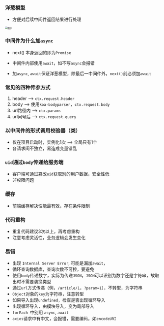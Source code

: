 ### 洋葱模型

* 方便对后续中间件返回结果进行处理

<img src="https://image-static.segmentfault.com/289/215/2892151181-5ab48de7b5013_articlex" alt="图示" style="zoom:50%;" />



### 中间件为什么加`async`

* next() 本身返回的即为`Promise`
* 中间件内部使用`await`，如不写`async`会报错

* 加`async`, `await`保证洋葱模型，除最后一中间件外，`next()`前必须加`await`

### 常见的四种传参方式

1. header --> `ctx.request.header`
2. body --> 使用`koa-bodyparser`，`ctx.request.body`
3. url路径内 --> `ctx.params`
4. url问号后 --> `ctx.request.query`

### 以中间件的形式调用校验器（类）

* 仅在项目启动时，实例化1次 --> 全局只有1个
*  各请求间不独立，易造成变量错乱

### `uid`通过`body`传递给服务端

* 客户端可通过篡改`uid`获取别的用户数据，安全性低
* 非权限问题

### 缓存

* 前端缓存解决性能最有效，存在条件限制

### 代码重构

* 重复代码建议3次以上，再考虑重构
* 注意考虑灵活性，业务逻辑会发生变化

### 易错

* 出现 `Internal Server Error`, 可能是漏加`await`， 
* 循环查询数据库，查询次数不可控，要避免
* 使用`body`传递数字，实际为传递`JSON`，`JSON`可以识别为数字还是字符串，故取出时不需要装换类型
* 通过`url`方式传递（例，`/article/1`，`?param=1`），不转型，为字符串
* `Object`对象的`key`为字符串，注意转型
* 如果导入出现`undefined`，检查是否出现循环导入
* 出现循环导入，由模块导入，变为局部导入
* `forEach `中别用 `async`, `await`
* `axios`请求中有中文，会报错，需要编码，如`encodeURI`


